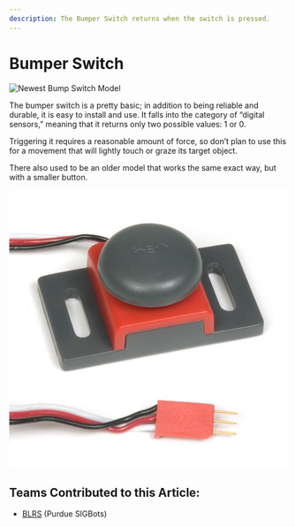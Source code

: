```yaml
---
description: The Bumper Switch returns when the switch is pressed.
---
```


# Bumper Switch

![Newest Bump Switch Model](../../../.gitbook/assets/276-4858.jpg)

The bumper switch is a pretty basic; in addition to being reliable and durable, it is easy to install and use. It falls into the category of “digital sensors,” meaning that it returns only two possible values: 1 or 0.

Triggering it requires a reasonable amount of force, so don’t plan to use this for a movement that will lightly touch or graze its target object.

There also used to be an older model that works the same exact way, but with a smaller button.

![Older Bump Switch Model](<../../../.gitbook/assets/image (9).png>)

## Teams Contributed to this Article:

* [BLRS](https://purduesigbots.com/) (Purdue SIGBots)
